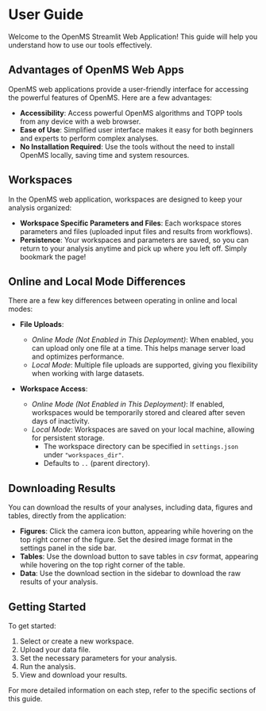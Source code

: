 # User Guide

Welcome to the OpenMS Streamlit Web Application! This guide will help you understand how to use our tools effectively.

## Advantages of OpenMS Web Apps

OpenMS web applications provide a user-friendly interface for accessing the powerful features of OpenMS. Here are a few advantages:
- **Accessibility**: Access powerful OpenMS algorithms and TOPP tools from any device with a web browser.
- **Ease of Use**: Simplified user interface makes it easy for both beginners and experts to perform complex analyses.
- **No Installation Required**: Use the tools without the need to install OpenMS locally, saving time and system resources.

## Workspaces

In the OpenMS web application, workspaces are designed to keep your analysis organized:
- **Workspace Specific Parameters and Files**: Each workspace stores parameters and files (uploaded input files and results from workflows).
- **Persistence**: Your workspaces and parameters are saved, so you can return to your analysis anytime and pick up where you left off. Simply bookmark the page!

## Online and Local Mode Differences

There are a few key differences between operating in online and local modes:

- **File Uploads**:
  - *Online Mode (Not Enabled in This Deployment)*: When enabled, you can upload only one file at a time. This helps manage server load and optimizes performance.
  - *Local Mode*: Multiple file uploads are supported, giving you flexibility when working with large datasets.

- **Workspace Access**:
  - *Online Mode (Not Enabled in This Deployment)*: If enabled, workspaces would be temporarily stored and cleared after seven days of inactivity.
  - *Local Mode*: Workspaces are saved on your local machine, allowing for persistent storage.  
    - The workspace directory can be specified in `settings.json` under `"workspaces_dir"`.  
    - Defaults to `..` (parent directory).

## Downloading Results

You can download the results of your analyses, including data, figures and tables, directly from the application:
- **Figures**: Click the camera icon button, appearing while hovering on the top right corner of the figure. Set the desired image format in the settings panel in the side bar.
- **Tables**: Use the download button to save tables in *csv* format, appearing while hovering on the top right corner of the table.
- **Data**: Use the download section in the sidebar to download the raw results of your analysis.

## Getting Started

To get started:
1. Select or create a new workspace.
2. Upload your data file.
3. Set the necessary parameters for your analysis.
4. Run the analysis.
5. View and download your results.

For more detailed information on each step, refer to the specific sections of this guide.